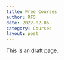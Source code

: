 ```yaml
---
title: Free Courses
author: RFS
date: 2022-02-06
category: Courses
layout: post
---
```


This is an draft page.